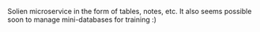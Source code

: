 Solien microservice in the form of tables, notes, etc. 
It also seems possible soon to manage mini-databases for training :)